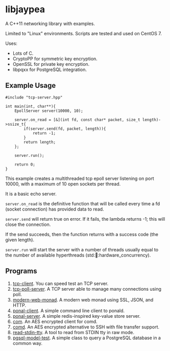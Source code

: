 # libjaypea

A C++11 networking library with examples.

Limited to "Linux" environments. Scripts are tested and used on CentOS 7.

Uses:
* Lots of C.
* CryptoPP for symmetric key encryption.
* OpenSSL for private key encryption.
* libpqxx for PostgreSQL integration.

## Example Usage

```
#include "tcp-server.hpp"

int main(int, char**){
	EpollServer server(10000, 10);

	server.on_read = [&](int fd, const char* packet, size_t length)->ssize_t{
		if(server.send(fd, packet, length)){
			return -1;
		}
		return length;
	};

	server.run();

	return 0;
}
```

This example creates a multithreaded tcp epoll server listening on port 10000, with a maximum of 10 open sockets per thread.

It is a basic echo server.

```server.on_read``` is the definitive function that will be called every time a fd (socket connection) has provided data to read.

```server.send``` will return true on error. If it fails, the lambda returns -1; this will close the connection.

If the send succeeds, then the function returns with a success code (the given length).

```server.run``` will start the server with a number of threads usually equal to the number of available hyperthreads (std::thread::hardware_concurrency).

## Programs

1. [tcp-client](doc/tcp-client.md). You can speed test an TCP server.
2. [tcp-poll-server](doc/tcp-poll-server.md). A TCP server able to manage many connections using poll.
3. [modern-web-monad](doc/modern-web-monad.md). A modern web monad using SSL, JSON, and HTTP.
4. [ponal-client](doc/ponal.md). A simple command line client to ponald.
5. [ponal-server](doc/ponal.md). A simple redis-inspired key-value store server.
6. [com](doc/comd.md). An AES encrypted client for comd.
7. [comd](doc/comd.md). An AES encrypted alternative to SSH with file transfer support.
8. [read-stdin-tty](doc/comd.md). A tool to read from STDIN tty in raw mode.
9. [pgsql-model-test](doc/pgsql-model.md). A simple class to query a PostgreSQL database in a common way.
